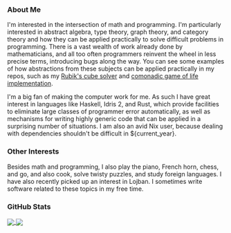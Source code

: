 ### About Me
I'm interested in the intersection of math and programming. I'm particularly interested in abstract algebra, type theory, graph theory, and category theory and how they can be applied practically to solve difficult problems in programming. There is a vast wealth of work already done by mathematicians, and all too often programmers reinvent the wheel in less precise terms, introducing bugs along the way. You can see some examples of how abstractions from these subjects can be applied practically in my repos, such as my [Rubik's cube solver](https://github.com/pnotequalnp/rubiks.idr) and [comonadic game of life implementation](https://github.com/pnotequalnp/game-of-life).

I'm a big fan of making the computer work for me. As such I have great interest in languages like Haskell, Idris 2, and Rust, which provide facilities to eliminate large classes of programmer error automatically, as well as mechanisms for writing highly generic code that can be applied in a surprising number of situations. I am also an avid Nix user, because dealing with dependencies shouldn't be difficult in ${current_year}.

### Other Interests
Besides math and programming, I also play the piano, French horn, chess, and go, and also cook, solve twisty puzzles, and study foreign languages. I have also recently picked up an interest in Lojban. I sometimes write software related to these topics in my free time.

### GitHub Stats
<a href="https://github.com/anuraghazra/github-readme-stats">
  <img align="center" src="https://github-readme-stats.vercel.app/api/top-langs/?username=pnotequalnp&layout=compact&theme=material-palenight&langs_count=8&hide=Shell,Vim%20script,Emacs%20Lisp,CMake,C,Makefile,Yacc,Lex" />
</a>
<a href="https://github.com/anuraghazra/github-readme-stats">
  <img align="center" src="https://github-readme-stats.vercel.app/api?username=pnotequalnp&theme=material-palenight&count_private=true&show_icons=true" />
</a>
